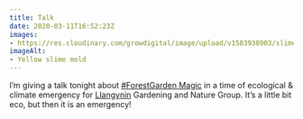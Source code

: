 ```yaml
---
title: Talk
date: 2020-03-11T16:52:23Z
images:
- https://res.cloudinary.com/growdigital/image/upload/v1583938903/slime-mold-14742720206.jpg
imageAlt:
- Yellow slime mold
---
```


I’m giving a talk tonight about [#ForestGarden Magic](https://www.forestgarden.wales/talks/emergency/) in a time of ecological & climate emergency for [Llangynin](https://en.wikipedia.org/wiki/Llangynin) Gardening and Nature Group. It’s a little bit eco, but then it is an emergency!
